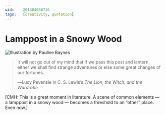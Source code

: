 ```yaml
---
uid:	201304050736
tags:	[creativity, quotation]
---
```


# Lamppost in a Snowy Wood

![Illustration by Pauline Baynes](https://cmhelmer.com/media/201304050736_1.jpg)

> It will not go out of my mind that if we pass this post and lantern, either we shall find strange adventures or else some great changes of our fortunes.
> 
> ―Lucy Pevensie in C. S. Lewis’s *The Lion, the Witch, and the Wardrobe*

[CMH: This is a great moment in literature. A scene of common elements — a lamppost in a snowy wood — becomes a threshold to an “other” place. Even now.]
